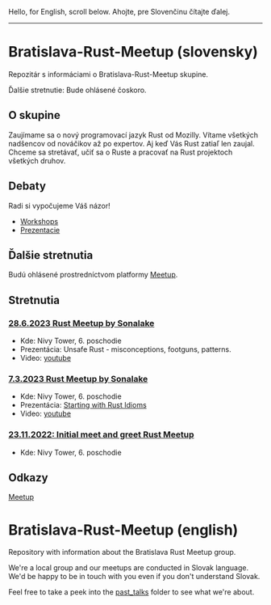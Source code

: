 Hello, for English, scroll below.
Ahojte, pre Slovenčinu čítajte ďalej.

---

# Bratislava-Rust-Meetup (slovensky)

Repozitár s informáciami o Bratislava-Rust-Meetup skupine.

Ďalšie stretnutie: Bude ohlásené čoskoro.

## O skupine

Zaujímame sa o nový programovací jazyk Rust od Mozilly. Vítame všetkých
nadšencov od nováčikov až po expertov. Aj keď Vás Rust zatiaľ len zaujal. Chceme sa stretávať, učiť sa o Ruste a pracovať na Rust projektoch všetkých druhov.

## Debaty

Radi si vypočujeme Váš názor!

- [Workshops](https://github.com/Rust-Slovakia/Bratislava-Rust-Meetup/discussions/2)
- [Prezentacie](https://github.com/Rust-Slovakia/Bratislava-Rust-Meetup/discussions/3)

## Ďalšie stretnutia

Budú ohlásené prostredníctvom platformy [Meetup](https://www.meetup.com/bratislava-rust-meetup-group/).

## Stretnutia


### [28.6.2023 Rust Meetup by Sonalake](https://www.meetup.com/bratislava-rust-meetup-group/events/293732916/)

- Kde: Nivy Tower, 6. poschodie
- Prezentácia: Unsafe Rust - misconceptions, footguns, patterns.
- Video: [youtube](https://www.youtube.com/watch?v=cn6iWUUBxBY)

### [7.3.2023 Rust Meetup by Sonalake](https://www.meetup.com/bratislava-rust-meetup-group/events/291657555/)

- Kde: Nivy Tower, 6. poschodie
- Prezentácia: [Starting with Rust Idioms](https://github.com/Rust-Slovakia/Bratislava-Rust-Meetup/blob/main/past_talks/2023-03-07-rust-idioms)
- Video: [youtube](https://www.youtube.com/watch?v=F0QMYRvl400)

### [23.11.2022: Initial meet and greet Rust Meetup](https://www.meetup.com/bratislava-rust-meetup-group/events/289028178/)

- Kde: Nivy Tower, 6. poschodie

## Odkazy

[Meetup](https://www.meetup.com/bratislava-rust-meetup-group/)

# Bratislava-Rust-Meetup (english)

Repository with information about the Bratislava Rust Meetup group.

We're a local group and our meetups are conducted in Slovak language. We'd be
happy to be in touch with you even if you don't understand Slovak.

Feel free to take a peek into the [past_talks](https://github.com/Rust-Slovakia/Bratislava-Rust-Meetup/blob/main/past_talks/) folder to see what we're about.
